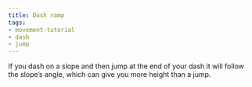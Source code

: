 ```yaml
---
title: Dash ramp
tags:
- movement-tutorial
- dash
- jump
---
```


If you dash on a slope and then jump at the end of your dash it will follow the slope’s angle, which can give you more height than a jump.

<youtube-video id="KuJaNz_5mCM"></youtube-video>

